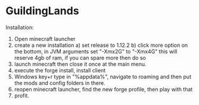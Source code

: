 # GuildingLands
Installation:
1) Open minecraft launcher
2) create a new installation
  a) set release to 1.12.2
  b) click more option on the bottom, in JVM arguments set "-Xmx2G" to "-Xmx4G" this will reserve 4gb of ram, if you can spare more then do so
3) launch minecraft then close it once at the main menu.
4) execute the forge install, install client
6) Windows key+r type in "%appdata%", navigate to roaming and then put the mods and config folders in there. 
7) reopen minecraft launcher, find the new forge profile, then play with that
8) profit.
